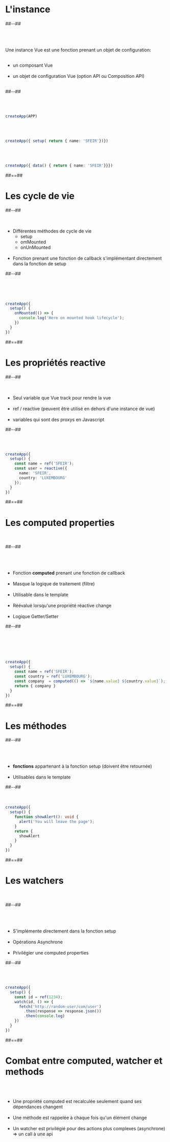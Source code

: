 <!-- .slide: class="two-column-layout" -->
# L'instance
##--##
<br><br><br><br>

Une instance Vue est une fonction prenant un objet de configuration: <br/><br/>
- un composant Vue <br/><br/>
- un objet de configuration Vue (option API ou Composition API) <br/><br/>

##--##
<!-- .slide: class="sfeir-basic-slide with-code inconsolata"-->
<br/><br/>

```typescript
createApp(APP)
```
<!-- .element: class="big-code"-->

<br/><br/>

```typescript
createApp({ setup( return { name: 'SFEIR'})})
```
<!-- .element: class="big-code"-->

<br/><br/>

```typescript
createApp({ data() { return { name: 'SFEIR'}}})
```
<!-- .element: class="big-code"-->

##==##

<!-- .slide: class="two-column-layout" -->
# Les cycle de vie

##--##
<br><br><br>

- Différentes méthodes de cycle de vie
    - setup
    - omMounted
    - onUnMounted<br><br>
- Fonction prenant une fonction de callback s'implémentant directement dans la fonction de setup

##--##
<!-- .slide: class="sfeir-basic-slide with-code inconsolata"-->
<br><br><br>

```typescript
createApp({
  setup() {
    onMounted(() => {
      console.log('Here on mounted hook lifecycle');
    })
  }
})
```
<!-- .element: class="big-code" -->

##==##

<!-- .slide: class="two-column-layout" -->
# Les propriétés reactive

##--##
<br><br><br>
- Seul variable que Vue track pour rendre la vue <br/><br/>
- ref / reactive (peuvent être utilisé en dehors d'une instance de vue)<br/><br/>
- variables qui sont des proxys en Javascript

##--##
<!-- .slide: class="sfeir-basic-slide with-code"-->
<br/><br/>

```typescript
createApp({
  setup() {
    const name = ref('SFEIR');
    const user = reactive({ 
      name: 'SFEIR',
      country: 'LUXEMBOURG'
    });
  }
})
```
<!-- .element: class="big-code"-->

##==##

<!-- .slide: class="two-column-layout" -->
# Les computed properties
<br>

##--##
<br/><br/><br/><br/>

- Fonction __computed__ prenant une fonction de callback <br/><br/>
- Masque la logique de traitement (filtre) <br/><br/>
- Utilisable dans le template <br/><br/>
- Réévalué lorsqu'une propriété réactive change <br/><br/>
- Logique Getter/Setter

##--##
<!-- .slide: class="sfeir-basic-slide with-code inconsolata"-->

<br/><br/><br/><br/>

```typescript
createApp({
  setup() {
    const name = ref('SFEIR');
    const country = ref('LUXEMBOURG');
    const company  = computed(() => `${name.value} ${country.value}`);
    return { company }
  }
})
```
<!-- .element: class="big-code"-->

##==##

<!-- .slide: class="two-column-layout" -->
# Les méthodes

##--##
<br><br><br><br>

- __fonctions__ appartenant à la fonction setup (doivent être retournée) <br/><br/>
- Utilisables dans le template

##--##
<br/><br/><br/>

<!-- .slide: class="sfeir-basic-slide with-code inconsolata"-->
```typescript
createApp({
  setup() {
    function showAlert(): void {
      alert('You will leave the page');
    }
    return {
      showAlert
    }
  }
})
```
<!-- .element: class="big-code" -->

##==##

<!-- .slide: class="two-column-layout" -->
# Les watchers
<br>

##--##
<br><br><br><br>

- S'implémente directement dans la fonction setup <br/><br/>
- Opérations Asynchrone <br/><br/>
- Privilégier une computed properties

##--##
<!-- .slide: class="sfeir-basic-slide with-code inconsolata"-->

<br/><br/>

```typescript
createApp({
  setup() {
    const id = ref(1234);
    watch(id, () => {
      fetch('http://random-user/com/user')
        .then(response => response.json())
        .then(console.log)
    })
  }
})
```
<!-- .element: class="big-code"-->

##==##

<!-- .slide -->
# Combat entre computed, watcher et methods
<br><br>

- Une propriété computed est recalculée seulement quand ses dépendances changent<br><br>
- Une méthode est rappelée à chaque fois qu'un élément change<br><br>
- Un watcher est privilégié pour des actions plus complexes (asynchrone) => un call à une api
